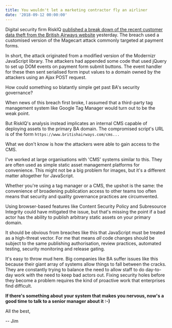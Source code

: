 ```yaml
---
title: You wouldn't let a marketing contractor fly an airliner
date: '2018-09-12 00:00:00'
---
```


Digital security firm RiskIQ [published a break down of the recent customer data theft from the British Airways website](https://www.riskiq.com/blog/labs/magecart-british-airways-breach/) yesterday. The breach used a customised version of the Magecart attack commonly targeted at payment forms.

In short, the attack originated from a modified version of the Modernizr JavaScript library. The attackers had appended some code that used jQuery to set up DOM events on payment form submit buttons. The event handler for these then sent serialised form input values to a domain owned by the attackers using an Ajax POST request.

How could something so blatantly simple get past BA's security governance?

When news of this breach first broke, I assumed that a third-party tag management system like Google Tag Manager would turn out to be the weak point.

But RiskIQ's analysis instead implicates an internal CMS capable of deploying assets to the primary BA domain. The compromised script's URL is of the form `https://www.britishairways.com/cms...`

What we don't know is how the attackers were able to gain access to the CMS.

I've worked at large organisations with 'CMS' systems similar to this. They are often used as simple static asset management platforms for convenience. This might not be a big problem for images, but it's a different matter altogether for JavaScript.

Whether you're using a tag manager or a CMS, the upshot is the same: the convenience of broadening publication access to other teams too often means that security and quality governance practices are circumvented.

Using browser-based features like Content Security Policy and Subresource Integrity could have mitigated the issue, but that's missing the point if a bad actor has the ability to publish arbitrary static assets on your primary domain.

It should be obvious from breaches like this that JavaScript must be treated as a high-threat vector. For me that means *all* code changes should be subject to the same publishing authorisation, review practices, automated testing, security monitoring and release gating.

It's easy to throw mud here. Big companies like BA suffer issues like this because their giant array of systems allow things to fall between the cracks. They are constantly trying to balance the need to allow staff to do day-to-day work with the need to keep bad actors out. Fixing security holes before they become a problem requires the kind of proactive work that enterprises find difficult.

__If there's something about your system that makes you nervous, now's a good time to talk to a senior manager about it :-)__

All the best,

-- Jim
